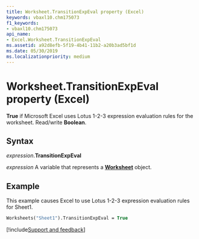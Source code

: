 ```yaml
---
title: Worksheet.TransitionExpEval property (Excel)
keywords: vbaxl10.chm175073
f1_keywords:
- vbaxl10.chm175073
api_name:
- Excel.Worksheet.TransitionExpEval
ms.assetid: a92d8efb-5f19-4b41-11b2-a20b3ad5bf1d
ms.date: 05/30/2019
ms.localizationpriority: medium
---
```



# Worksheet.TransitionExpEval property (Excel)

**True** if Microsoft Excel uses Lotus 1-2-3 expression evaluation rules for the worksheet. Read/write **Boolean**.


## Syntax

_expression_.**TransitionExpEval**

_expression_ A variable that represents a **[Worksheet](Excel.Worksheet.md)** object.


## Example

This example causes Excel to use Lotus 1-2-3 expression evaluation rules for Sheet1.

```vb
Worksheets("Sheet1").TransitionExpEval = True
```



[!include[Support and feedback](~/includes/feedback-boilerplate.md)]